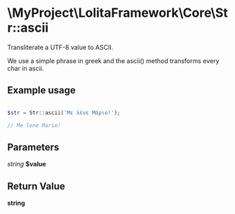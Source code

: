 \MyProject\LolitaFramework\Core\Str::ascii
===

Transliterate a UTF-8 value to ASCII.

We use a simple phrase in greek and the ascii() method transforms every char in ascii.

Example usage
---
```php

$str = Str::ascii('Με λένε Μάριο!');

// Me lene Mario!
```

Parameters
---
_string_  __$value__

Return Value
---
__string__
